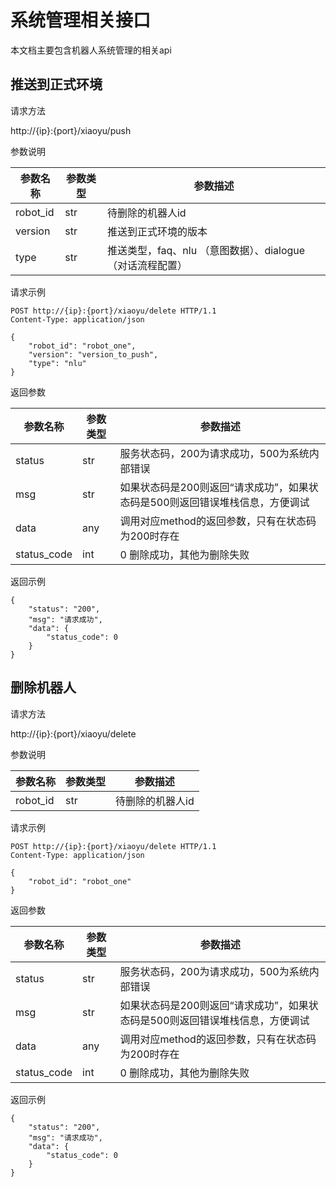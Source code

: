 # 系统管理相关接口
本文档主要包含机器人系统管理的相关api

## 推送到正式环境
请求方法

http://{ip}:{port}/xiaoyu/push

参数说明

| 参数名称 | 参数类型 | 参数描述                                        |
| -------- | -------- | ----------------------------------------------- |
| robot_id | str      | 待删除的机器人id |
| version | str      | 推送到正式环境的版本 |
| type    | str      |    推送类型，faq、nlu （意图数据）、dialogue （对话流程配置） |

请求示例
```
POST http://{ip}:{port}/xiaoyu/delete HTTP/1.1
Content-Type: application/json

{
    "robot_id": "robot_one",
    "version": "version_to_push",
    "type": "nlu"
}
```

返回参数

| 参数名称 | 参数类型 | 参数描述                                |
| -------- | -------- | --------------------------------------- |
| status   | str      | 服务状态码，200为请求成功，500为系统内部错误 |
| msg     | str     | 如果状态码是200则返回“请求成功”，如果状态码是500则返回错误堆栈信息，方便调试              |
| data     | any      | 调用对应method的返回参数，只有在状态码为200时存在             |
| status_code | int  |  0 删除成功，其他为删除失败 |

返回示例
```
{
    "status": "200",
    "msg": "请求成功",
    "data": {
        "status_code": 0
    }
}
```
## 删除机器人

请求方法

http://{ip}:{port}/xiaoyu/delete 

参数说明

| 参数名称 | 参数类型 | 参数描述                                        |
| -------- | -------- | ----------------------------------------------- |
| robot_id | str      | 待删除的机器人id |


请求示例
```
POST http://{ip}:{port}/xiaoyu/delete HTTP/1.1
Content-Type: application/json

{
    "robot_id": "robot_one"
}
```

返回参数

| 参数名称 | 参数类型 | 参数描述                                |
| -------- | -------- | --------------------------------------- |
| status   | str      | 服务状态码，200为请求成功，500为系统内部错误 |
| msg     | str     | 如果状态码是200则返回“请求成功”，如果状态码是500则返回错误堆栈信息，方便调试              |
| data     | any      | 调用对应method的返回参数，只有在状态码为200时存在             |
| status_code | int  |  0 删除成功，其他为删除失败 |

返回示例
```
{
    "status": "200",
    "msg": "请求成功",
    "data": {
        "status_code": 0
    }
}
```

